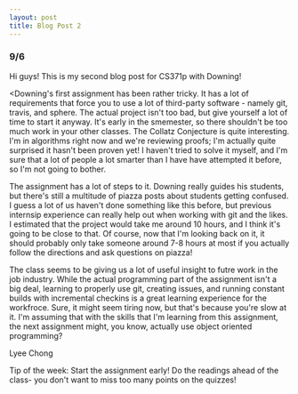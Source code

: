```yaml
---
layout: post
title: Blog Post 2
---
```


<h3>9/6</h3>

<p>Hi guys! This is my second blog post for CS371p with Downing!

<Downing's first assignment has been rather tricky. It has a lot of requirements that force you to use a lot of third-party software - namely git, travis, and sphere.
The actual project isn't too bad, but give yourself a lot of time to start it anyway. It's early in the smemester, so there shouldn't be too much work in your other classes.
The Collatz Conjecture is quite interesting. I'm in algorithms right now and we're reviewing proofs; I'm actually quite surprised it hasn't been proven yet! I haven't tried to 
solve it myself, and I'm sure that a lot of people a lot smarter than I have have attempted it before, so I'm not going to bother.</p>

<p>The assignment has a lot of steps to it. Downing really guides his students, but there's still a multitude of piazza posts about students getting confused. I guess a lot of us
haven't done something like this before, but previous internsip experience can really help out when working with git and the likes. I estimated that the project would take me around 10
hours, and I think it's going to be close to that. Of course, now that I'm looking back on it, it should probably only take someone around 7-8 hours at most if you actually follow the
directions and ask questions on piazza!</p>

<p>The class seems to be giving us a lot of useful insight to futre work in the job industry. While the actual programming part of the assignment isn't a big deal, learning to
properly use git, creating issues, and running constant builds with incremental checkins is a great learning experience for the workfroce.
Sure, it might seem tiring now, but that's because you're slow at it. I'm assuming that with the skills that I'm learning from this assignment, the next 
assignment might, you know, actually use object oriented programming?</p>

Lyee Chong

<p>Tip of the week: Start the assignment early! Do the readings ahead of the class- you don't want to miss too many points on the quizzes!</p>
